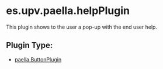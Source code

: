 # es.upv.paella.helpPlugin

This plugin shows to the user a pop-up with the end user help.


## Plugin Type:
- [paella.ButtonPlugin](../plugin_type.md)
